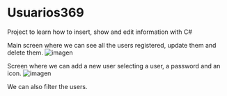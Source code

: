 # Usuarios369
Project to learn how to insert, show and edit information with C#

Main screen where we can see all the users registered, update them and delete them.
![imagen](https://github.com/vivianmunguia/Usuarios369/assets/15255979/1f1a6bc7-6ed3-4e73-ad07-fdad0579ae80)

Screen where we can add a new user selecting a user, a password and an icon.
![imagen](https://github.com/vivianmunguia/Usuarios369/assets/15255979/1cd7eb9d-e5a7-4096-996a-6305261ab748)

We can also filter the users.
